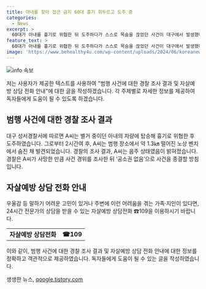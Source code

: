 ```yaml
---
title: 아내를 찾아 접근 금지 60대 흉기 휘두르고 도주 중
categories:
  - News
excerpt: >
  60대가 아내를 흉기로 위협한 뒤 도주하다가 스스로 목숨을 끊었던 사건이 대구에서 발생했다. A씨는 음주 상태였고, 경찰은 공소권 없음으로 조사를 마무리할 예정이다. 자살예방 상담전화 ☎109에서 어려움을 겪는 사람들이 상담을 받을 수 있도록 안내하고 있다. (150자)
feature_text: >
  60대가 아내를 흉기로 위협한 뒤 도주하다가 스스로 목숨을 끊었던 사건이 대구에서 발생했다. A씨는 음주 상태였고, 경찰은 공소권 없음으로 조사를 마무리할 예정이다. 자살예방 상담전화 ☎109에서 어려움을 겪는 사람들이 상담을 받을 수 있도록 안내하고 있다. (150자)
image: 'https://www.behealthy4u.com/wp-content/uploads/2024/06/koreanews.jpg'
---
```


<p><img src="https://www.behealthy4u.com/wp-content/uploads/2024/06/koreanews.jpg" alt="info 속보" /></p>

<p>저는 사용자가 제공한 텍스트를 사용하여 "범행 사건에 대한 경찰 조사 결과 및 자살예방 상담 전화 안내"에 대한 글을 작성하겠습니다. 각 주제별로 자세한 정보를 제공하여 독자들에게 도움이 될 수 있도록 하겠습니다. </p>

<h2 data-ke-size="size26">범행 사건에 대한 경찰 조사 결과</h2>

<p data-ke-size="size16">대구 성서경찰서에 따르면 A씨는 별거 중이던 아내의 차량에 탑승해 흉기로 위협한 후 도주하였습니다. 그로부터 2시간여 후, A씨는 범행 장소에서 약 1.3㎞ 떨어진 노상 벤치에서 숨진 채 발견되었습니다. 경찰의 조사 결과, A씨는 음주 상태였음이 밝혀졌습니다. 경찰은 A씨가 사망한 만큼 사건 경위를 조사한 뒤 ‘공소권 없음’으로 사건을 종결할 방침입니다.</p>

<h2 data-ke-size="size26">자살예방 상담 전화 안내</h2>

<p data-ke-size="size16">우울감 등 말하기 어려운 고민이 있거나 주변에 이런 어려움을 겪는 가족·지인이 있다면, 24시간 전문가의 상담을 받을 수 있는 자살예방 상담전화 ☎109을 이용하시기 바랍니다.</p>

<table>
    <tbody>
        <tr>
            <td style="text-align: center; height: 17px;"><b>자살예방 상담전화</b></td>
            <td style="text-align: center; height: 17px;"><b>☎109</b></td>
        </tr>
    </tbody>
</table>

<p>이와 같이, 범행 사건에 대한 경찰 조사 결과 및 자살예방 상담 전화 안내에 대한 정보를 정확하고 객관적으로 제공하였습니다. 독자들에게 도움이 될 수 있는 글을 작성하였습니다.</p>
생생한 뉴스, <a href="https://qoogle.tistory.com" rel="dofollow">qoogle.tistory.com</a>


